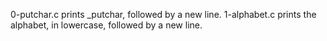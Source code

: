 0-putchar.c prints _putchar, followed by a new line.
1-alphabet.c  prints the alphabet, in lowercase, followed by a new line.
